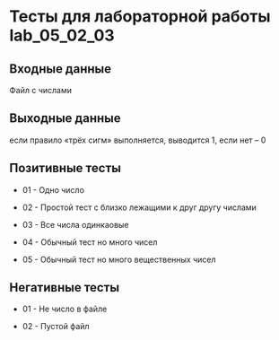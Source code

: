 # Тесты для лабораторной работы lab_05_02_03

## Входные данные

Файл с числами

## Выходные данные

если правило «трёх сигм» выполняется, выводится 1, если нет – 0

## Позитивные тесты

- 01 - Одно число

- 02 - Простой тест с близко лежащими к друг другу числами

- 03 - Все числа одинкаовые

- 04 - Обычный тест но много чисел

- 05 - Обычный тест но много вещественных чисел


## Негативные тесты

- 01 - Не число в файле

- 02 - Пустой файл
